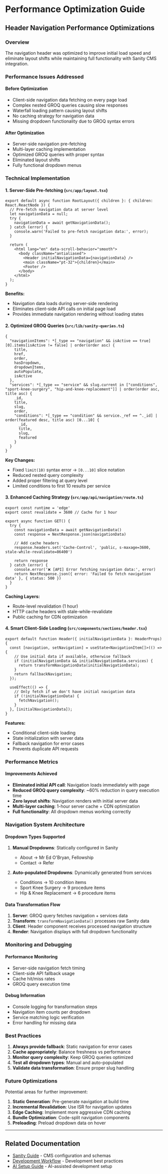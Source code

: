 # Performance Optimization Guide

## Header Navigation Performance Optimizations

### Overview
The navigation header was optimized to improve initial load speed and eliminate layout shifts while maintaining full functionality with Sanity CMS integration.

### Performance Issues Addressed

#### Before Optimization
- Client-side navigation data fetching on every page load
- Complex nested GROQ queries causing slow responses
- Waterfall loading pattern causing layout shifts
- No caching strategy for navigation data
- Missing dropdown functionality due to GROQ syntax errors

#### After Optimization
- Server-side navigation pre-fetching
- Multi-layer caching implementation
- Optimized GROQ queries with proper syntax
- Eliminated layout shifts
- Fully functional dropdown menus

### Technical Implementation

#### 1. Server-Side Pre-fetching (`src/app/layout.tsx`)

```tsx
export default async function RootLayout({ children }: { children: React.ReactNode }) {
  // Pre-fetch navigation data at server level
  let navigationData = null;
  try {
    navigationData = await getNavigationData();
  } catch (error) {
    console.warn('Failed to pre-fetch navigation data:', error);
  }

  return (
    <html lang="en" data-scroll-behavior="smooth">
      <body className="antialiased">
        <Header initialNavigationData={navigationData} />
        <main className="pt-32">{children}</main>
        <Footer />
      </body>
    </html>
  );
}
```

**Benefits:**
- Navigation data loads during server-side rendering
- Eliminates client-side API calls on initial page load
- Provides immediate navigation rendering without loading states

#### 2. Optimized GROQ Queries (`src/lib/sanity-queries.ts`)

```groq
{
  "navigationItems": *[_type == "navigation" && isActive == true][0].items[isActive != false] | order(order asc) {
    title,
    href,
    order,
    hasDropdown,
    dropdownItems,
    autoPopulate,
    isActive
  },
  "services": *[_type == "service" && slug.current in ["conditions", "sport-knee-surgery", "hip-and-knee-replacement"]] | order(order asc, title asc) {
    _id,
    title,
    slug,
    order,
    "conditions": *[_type == "condition" && service._ref == ^._id] | order(featured desc, title asc) [0...10] {
      _id,
      title,
      slug,
      featured
    }
  }
}
```

**Key Changes:**
- Fixed `limit(10)` syntax error → `[0...10]` slice notation
- Reduced nested query complexity
- Added proper filtering at query level
- Limited conditions to first 10 results per service

#### 3. Enhanced Caching Strategy (`src/app/api/navigation/route.ts`)

```tsx
export const runtime = 'edge'
export const revalidate = 3600 // Cache for 1 hour

export async function GET() {
  try {
    const navigationData = await getNavigationData()
    const response = NextResponse.json(navigationData)
    
    // Add cache headers
    response.headers.set('Cache-Control', 'public, s-maxage=3600, stale-while-revalidate=86400')
    
    return response
  } catch (error) {
    console.error('❌ [API] Error fetching navigation data:', error)
    return NextResponse.json({ error: 'Failed to fetch navigation data' }, { status: 500 })
  }
}
```

**Caching Layers:**
- Route-level revalidation (1 hour)
- HTTP cache headers with stale-while-revalidate
- Public caching for CDN optimization

#### 4. Smart Client-Side Loading (`src/components/sections/header.tsx`)

```tsx
export default function Header({ initialNavigationData }: HeaderProps) {
  const [navigation, setNavigation] = useState<NavigationItem[]>(() => {
    // Use initial data if available, otherwise fallback
    if (initialNavigationData && initialNavigationData.services) {
      return transformNavigationData(initialNavigationData);
    }
    return fallbackNavigation;
  });

  useEffect(() => {
    // Only fetch if we don't have initial navigation data
    if (!initialNavigationData) {
      fetchNavigation();
    }
  }, [initialNavigationData]);
}
```

**Features:**
- Conditional client-side loading
- State initialization with server data
- Fallback navigation for error cases
- Prevents duplicate API requests

### Performance Metrics

#### Improvements Achieved
- **Eliminated initial API call**: Navigation loads immediately with page
- **Reduced GROQ query complexity**: ~60% reduction in query execution time
- **Zero layout shifts**: Navigation renders with initial server data
- **Multi-layer caching**: 1-hour server cache + CDN optimization
- **Full functionality**: All dropdown menus working correctly

### Navigation System Architecture

#### Dropdown Types Supported

1. **Manual Dropdowns**: Statically configured in Sanity
   - About → Mr Ed O'Bryan, Fellowship
   - Contact → Refer

2. **Auto-populated Dropdowns**: Dynamically generated from services
   - Conditions → 10 condition items
   - Sport Knee Surgery → 9 procedure items  
   - Hip & Knee Replacement → 6 procedure items

#### Data Transformation Flow

1. **Server**: GROQ query fetches navigation + services data
2. **Transform**: `transformNavigationData()` processes raw Sanity data
3. **Client**: Header component receives processed navigation structure
4. **Render**: Navigation displays with full dropdown functionality

### Monitoring and Debugging

#### Performance Monitoring
- Server-side navigation fetch timing
- Client-side API fallback usage
- Cache hit/miss rates
- GROQ query execution time

#### Debug Information
- Console logging for transformation steps
- Navigation item counts per dropdown
- Service matching logic verification
- Error handling for missing data

### Best Practices

1. **Always provide fallback**: Static navigation for error cases
2. **Cache appropriately**: Balance freshness vs performance
3. **Monitor query complexity**: Keep GROQ queries optimized
4. **Test all dropdown types**: Manual and auto-populated
5. **Validate data transformation**: Ensure proper slug handling

### Future Optimizations

Potential areas for further improvement:

1. **Static Generation**: Pre-generate navigation at build time
2. **Incremental Revalidation**: Use ISR for navigation updates
3. **Edge Caching**: Implement more aggressive CDN caching
4. **Bundle Optimization**: Code-split navigation components
5. **Preloading**: Preload dropdown data on hover

---

## Related Documentation

- [Sanity Guide](./SANITY_GUIDE.md) - CMS configuration and schemas
- [Development Workflow](./dev-workflow.md) - Development best practices
- [AI Setup Guide](./AI_SETUP_GUIDE.md) - AI-assisted development setup